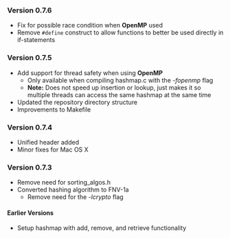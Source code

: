 ### Version 0.7.6

* Fix for possible race condition when **OpenMP** used
* Remove `#define` construct to allow functions to better be used directly in
if-statements

### Version 0.7.5

* Add support for thread safety when using **OpenMP**
  * Only available when compiling hashmap.c with the *-fopenmp* flag
  * **Note:** Does not speed up insertion or lookup, just makes it so multiple
  threads can access the same hashmap at the same time
* Updated the repository directory structure
* Improvements to Makefile

### Version 0.7.4

* Unified header added
* Minor fixes for Mac OS X

### Version 0.7.3

* Remove need for sorting_algos.h
* Converted hashing algorithm to FNV-1a
  * Remove need for the *-lcrypto* flag

#### Earlier Versions

* Setup hashmap with add, remove, and retrieve functionality
